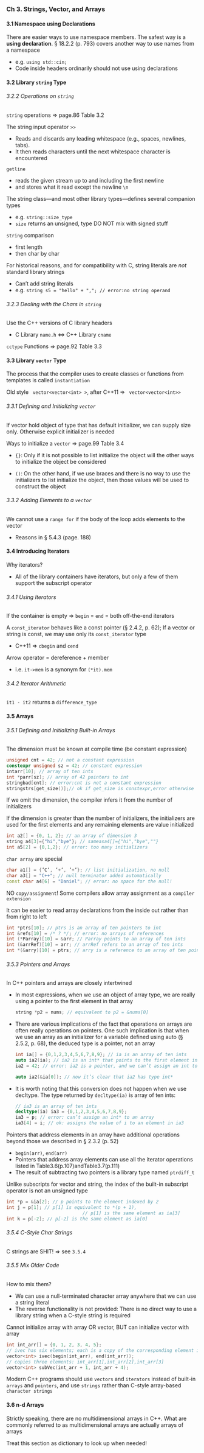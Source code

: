 ### Ch 3. Strings, Vector, and Arrays

#### 3.1 Namespace using Declarations

There are easier ways to use namespace members. The safest way is a **using declaration**. § 18.2.2 (p. 793) covers another way to use names from a namespace

- e.g. `using std::cin;`
- Code inside headers ordinarily should not use using declarations



#### 3.2 Library `string` Type

###### 3.2.2 Operations on `string`

`string` operations => page.86 Table 3.2

The string input operator `>>` 

- Reads and discards any leading whitespace (e.g., spaces, newlines, tabs). 
- It then reads characters until the next whitespace character is encountered

`getline` 

- reads the given stream up to and including the first newline 
- and stores what it read except the newline `\n`

The string class—and most other library types—defines several companion types

- e.g. `string::size_type`
- `size` returns an unsigned, type DO NOT mix with signed stuff

`string` comparison

- first length
- then char by char

For historical reasons, and for compatibility with C, string literals are *not* standard library strings

- Can’t add string literals 
- e.g. `string s5 = "hello" + ","; // error:no string operand`

###### 3.2.3 Dealing with the Chars in `string`

Use the C++ versions of C library headers

- C Library `name.h` <=> C++ Library `cname`

`cctype` Functions => page.92 Table 3.3



#### 3.3 Library `vector` Type

The process that the compiler uses to create classes or functions from templates is called `instantiation`

Old style ` vector<vector<int> >`, after C++11 => ` vector<vector<int>>`

###### 3.3.1 Defining and Initializing `vector`

If vector hold object of type that has default initializer, we can supply size only. Otherwise explicit initializer is needed

Ways to initialize a `vector` => page.99 Table 3.4

- `{}`: Only if it is not possible to list initialize the object will the other ways to initialize the object be considered

- `()`: On the other hand, if we use braces and there is no way to use the initializers to list initialize the object, then those values will be used to construct the object

###### 3.3.2 Adding Elements to a `vector`

We cannot use a `range for` if the body of the loop adds elements to the vector

- Reasons in § 5.4.3 (page. 188)



#### 3.4 Introducing Iterators

Why iterators?

- All of the library containers have iterators, but only a few of them support the subscript operator

###### 3.4.1 Using Iterators

If the container is empty => `begin` = `end` = both off-the-end iterators

A `const_iterator` behaves like a const pointer (§ 2.4.2, p. 62); If a vector or string is const, we may use only its `const_iterator` type

- C++11 => `cbegin` and `cend`

Arrow operator = dereference + member

- i.e. `it->mem` is a synonym for `(*it).mem`

###### 3.4.2 Iterator Arithmetic

`it1 - it2` returns a `difference_type`



#### 3.5 Arrays

###### 3.5.1 Defining and Initializing Built-in Arrays

The dimension must be known at compile time (be constant expression)

```c++
unsigned cnt = 42; // not a constant expression 
constexpr unsigned sz = 42; // constant expression
intarr[10]; // array of ten ints
int *parr[sz]; // array of 42 pointers to int
stringbad[cnt]; // error:cnt is not a constant expression
stringstrs[get_size()];// ok if get_size is constexpr,error otherwise
```

If we omit the dimension, the compiler infers it from the number of initializers

If the dimension is greater than the number of initializers, the initializers are used for the first elements and any remaining elements are value initialized

```c++
int a2[] = {0, 1, 2}; // an array of dimension 3
string a4[3]={"hi","bye"}; // sameasa4[]={"hi","bye",""}
int a5[2] = {0,1,2}; // error: too many initializers
```

`char array` are special

```c++
char a1[] = {’C’, ’+’, ’+’}; // list initialization, no null
char a3[] = "C++"; // null terminator added automatically
const char a4[6] = "Daniel"; // error: no space for the null!
```

NO `copy/assignment`! Some compilers allow array assignment as a `compiler extension`

It can be easier to read array declarations from the inside out rather than from right to left

```c++
int *ptrs[10]; // ptrs is an array of ten pointers to int 
int &refs[10] = /* ? */; // error: no arrays of references
int (*Parray)[10] = &arr; // Parray points to an array of ten ints 
int (&arrRef)[10] = arr; // arrRef refers to an array of ten ints
int *(&arry)[10] = ptrs; // arry is a reference to an array of ten pointers
```

###### 3.5.3 Pointers and Arrays

In C++ pointers and arrays are closely intertwined

- In most expressions, when we use an object of array type, we are really using a pointer to the first element in that array

  ```c++
  string *p2 = nums; // equivalent to p2 = &nums[0]
  ```

- There are various implications of the fact that operations on arrays are often really operations on pointers. One such implication is that when we use an array as an initializer for a variable defined using auto (§ 2.5.2, p. 68), the deduced type is a pointer, not an array

  ```c++
  int ia[] = {0,1,2,3,4,5,6,7,8,9}; // ia is an array of ten ints
  auto ia2(ia); // ia2 is an int* that points to the first element in ia 
  ia2 = 42; // error: ia2 is a pointer, and we can’t assign an int to a pointer
  
  auto ia2(&ia[0]); // now it’s clear that ia2 has type int*
  ```

- It is worth noting that this conversion does not happen when we use decltype. The type returned by `decltype(ia)` is array of ten ints:

  ```c++
  // ia3 is an array of ten ints
  decltype(ia) ia3 = {0,1,2,3,4,5,6,7,8,9};
  ia3 = p; // error: can’t assign an int* to an array 
  ia3[4] = i; // ok: assigns the value of i to an element in ia3
  ```

Pointers that address elements in an array have additional operations beyond those we described in § 2.3.2 (p. 52)

- `begin(arr)`, `end(arr)`
- Pointers that address array elements can use all the iterator operations listed in Table3.6(p.107)andTable3.7(p.111)
- The result of subtracting two pointers is a library type named `ptrdiff_t`

Unlike subscripts for vector and string, the index of the built-in subscript operator is not an unsigned type

```c++
int *p = &ia[2]; // p points to the element indexed by 2 
int j = p[1]; // p[1] is equivalent to *(p + 1),
							// p[1] is the same element as ia[3] 
int k = p[-2]; // p[-2] is the same element as ia[0]
```

###### 3.5.4 C-Style Char Strings

C strings are SHIT! => see `3.5.4`

###### 3.5.5 Mix Older Code

How to mix them?

- We can use a null-terminated character array anywhere that we can use a string literal
- The reverse functionality is not provided: There is no direct way to use a library string when a C-style string is required

Cannot initialize array with array OR vector, BUT can initialize vector with array 

```c++
int int_arr[] = {0, 1, 2, 3, 4, 5};
// ivec has six elements; each is a copy of the corresponding element in int_arr 
vector<int> ivec(begin(int_arr), end(int_arr));
// copies three elements: int_arr[1],int_arr[2],int_arr[3]
vector<int> subVec(int_arr + 1, int_arr + 4);
```

Modern C++ programs should use `vectors` and `iterators` instead of built-in `arrays` and `pointers`, and use `strings` rather than C-style array-based `character strings`



#### 3.6 n-d Arrays

Strictly speaking, there are no multidimensional arrays in C++. What are commonly referred to as multidimensional arrays are actually arrays of arrays

Treat this section as dictionary to look up when needed!

